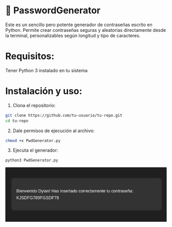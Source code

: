 # 🔐 PasswordGenerator
<p>Este es un sencillo pero potente generador de contraseñas escrito en Python. Permite crear contraseñas seguras y aleatorias directamente desde la terminal, personalizables según longitud y tipo de caracteres.</p>

# Requisitos:
Tener Python 3 instalado en tu sistema

# Instalación y uso:
1. Clona el repositorio:

```bash
git clone https://github.com/tu-usuario/tu-repo.git
cd tu-repo
```

2. Dale permisos de ejecución al archivo:

```bash
chmod +x PwdGenerator.py
```

3. Ejecuta el generador:

```bash
python3 PwdGenerator.py
```

![captura-login](https://raw.githubusercontent.com/m4zpan1/DockerLabs_Resolutions/refs/heads/main/RECURSOS/injection%203.png)


